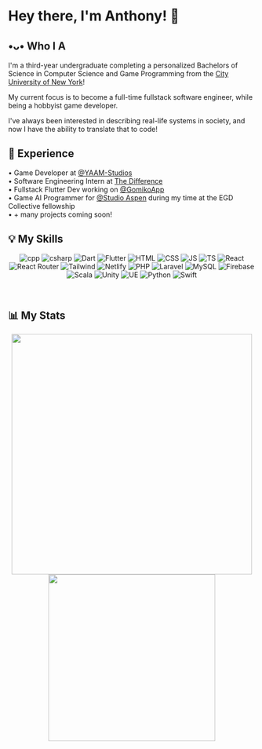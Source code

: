 # Hey there, I'm Anthony! 👋
## •ᴗ• Who I A
I'm a third-year undergraduate completing a personalized Bachelors of Science in Computer Science and Game Programming from the <a href="https://www.cuny.edu" target="_blank" rel="noreferrer noopener">City University of New York</a>!

My current focus is to become a full-time fullstack software engineer, while being a hobbyist game developer.

I've always been interested in describing real-life systems in society, and now I have the ability to translate that to code!

## 👔 Experience
• Game Developer at [@YAAM-Studios](https://github.com/YAAM-Studios) <br>
• Software Engineering Intern at <a href="https://thedifferenceapp.com/" target="_blank" rel="noreferrer noopener">The Difference</a><br>
• Fullstack Flutter Dev working on [@GomikoApp](https://github.com/GomikoApp)<br>
• Game AI Programmer for [@Studio Aspen](https://github.com/StudioAspen) during my time at the EGD Collective fellowship<br>
• + many projects coming soon!<br>

## 💡 My Skills

<div align="center">

![cpp](https://img.shields.io/badge/C%2B%2B-black?style=for-the-badge&logo=cplusplus&logoColor=white&color=%23486ac7) 
![csharp](https://img.shields.io/badge/C%23-black?style=for-the-badge&logo=csharp&color=%23ab40cf)
![Dart](https://img.shields.io/badge/dart-white?style=for-the-badge&logo=dart&logoColor=white&color=%230071eb)
![Flutter](https://img.shields.io/badge/flutter-white?style=for-the-badge&logo=flutter&color=%23378ee6) 
![HTML](https://img.shields.io/badge/HTML5-black?style=for-the-badge&logo=html5&logoColor=white&color=%23fa5300) 
![CSS](https://img.shields.io/badge/CSS3-white?style=for-the-badge&logo=CSS3&logoColor=white&color=%230067c2) 
![JS](https://img.shields.io/badge/javascript-white?style=for-the-badge&logo=javascript&color=%23474747)
![TS](https://img.shields.io/badge/TypeScript-blue?style=for-the-badge&logo=TypeScript&logoColor=white) 
![React](https://img.shields.io/badge/react-black?style=for-the-badge&logo=React&logoColor=white&color=%2358c3e0) 
![React Router](https://img.shields.io/badge/react%20router-white?style=for-the-badge&logo=reactrouter&logoColor=white&color=%23ed6161)
![Tailwind](https://img.shields.io/badge/tailwindcss-green?style=for-the-badge&logo=tailwindcss&logoColor=white&color=%2331a2e8)
![Netlify](https://img.shields.io/badge/netlify-white?style=for-the-badge&logo=netlify&logoColor=white&color=0dbfbd)
![PHP](https://img.shields.io/badge/php-white?style=for-the-badge&logo=php&logoColor=white&color=7a86b8) 
![Laravel](https://img.shields.io/badge/laravel-white?style=for-the-badge&logo=laravel&logoColor=white&color=%23e33100) 
![MySQL](https://img.shields.io/badge/mysql-white?style=for-the-badge&logo=mysql&logoColor=white&color=%23db8400)
![Firebase](https://img.shields.io/badge/firebase-white?style=for-the-badge&logo=firebase&logoColor=white&color=%23e39f00) 
![Scala](https://img.shields.io/badge/scala-white?style=for-the-badge&logo=scala&logoColor=white&color=%23eb0000)
![Unity](https://img.shields.io/badge/Unity%20Engine-454545?style=for-the-badge&logo=Unity) 
![UE](https://img.shields.io/badge/Unreal%20Engine-black?style=for-the-badge&logo=unrealengine&logoColor=white) 
![Python](https://img.shields.io/badge/python-white?style=for-the-badge&logo=python&logoColor=white&color=%23005ebd) 
![Swift](https://img.shields.io/badge/swift-white?style=for-the-badge&logo=swift&logoColor=white&color=%23e35300)

</div>
<br>

## 📊 My Stats
<div align="center" width="876">
<img src="https://github-readme-stats.vercel.app/api?username=lausan3&theme=tokyonight&hide=stars" width="490">
<img src="https://github-readme-stats.vercel.app/api/top-langs/?username=lausan3&layout=compact&theme=tokyonight&langs_count=6&hide=Shaderlab,HLSL,css,makefile,C,CMake,Python" width="340">
</div>




<!--
**lausan3/lausan3** is a ✨ _special_ ✨ repository because its `README.md` (this file) appears on your GitHub profile.l

Here are some ideas to get you star:

- 🔭 I’m currently working on ..
- 🌱 I’m currently learning ...
- 👯 I’m looking to collaborate on ...
- 🤔 I’m looking for help with ...
- 💬 Ask me about ...
- 📫 How to reach me: ...
- 😄 Pronouns: ...
- ⚡ Fun fact: ..
-->
